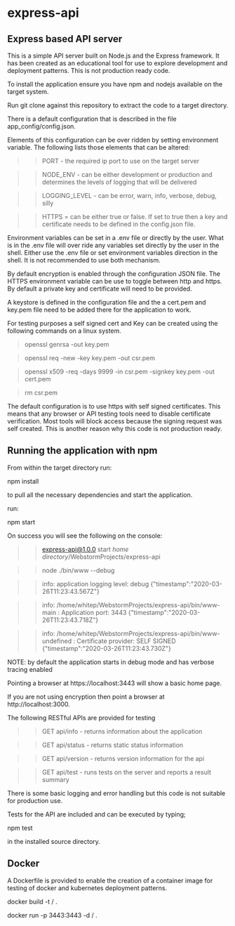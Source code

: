 # express-api

## Express based API server

This is a simple API server built on Node.js and the Express framework. It has been created as an educational 
tool for use to explore development and deployment patterns. This is not production ready code. 

To install the application ensure you have npm and nodejs available on the target system. 

Run git clone against this repository to extract the code to a target directory.

There is a default configuration that is described in the file app_config/config.json.

Elements of this configuration can be over ridden by setting environment variable. The following lists those elements 
that can be altered:

>>PORT - the required ip port to use on the target server

>>NODE_ENV - can be either development or production and determines the levels of logging that will be delivered

>>LOGGING_LEVEL - can be error, warn, info, verbose, debug, silly

>>HTTPS = can be either true or false. If set to true then a key and certificate needs to be defined in the config.json file. 

Environment variables can be set in a .env file or directly by the user. What is in the .env file will over ride any
variables set directly by the user in the shell. Either use the .env file or set environment variables direction in the
shell. It is not recommended to use both mechanism. 

By default encryption is enabled through the configuration JSON file. The HTTPS environment
variable can be use to toggle between http and https. By default a private key and certificate will need to be provided. 

A keystore is defined in the configuration file and the a cert.pem and key.pem file need to be added there for the
application to work. 

For testing purposes a self signed cert and Key can be created using the following commands on a linux system. 

>openssl genrsa -out key.pem

>openssl req -new -key key.pem -out csr.pem

>openssl x509 -req -days 9999 -in csr.pem -signkey key.pem -out cert.pem

>rm csr.pem

The default configuration is to use https with self signed certificates. This means that any browser or API testing tools 
need to disable certificate verification. Most tools will block access because the signing request was self created. This
is another reason why this code is not production ready. 

## Running the application with npm

From within the target directory run:
 
npm install 

to pull all the necessary dependencies and start the application.

run:

npm start

On success you will see the following on the console:

>>express-api@1.0.0 start _home directory_/WebstormProjects/express-api

>>node ./bin/www --debug

>>info: application logging level: debug {"timestamp":"2020-03-26T11:23:43.567Z"}

>>info: /home/whitep/WebstormProjects/express-api/bin/www-main : Application port: 3443 {"timestamp":"2020-03-26T11:23:43.718Z"}

>>info: /home/whitep/WebstormProjects/express-api/bin/www-undefined : Certificate provider: SELF SIGNED {"timestamp":"2020-03-26T11:23:43.730Z"}


NOTE: by default the application starts in debug mode and has verbose tracing enabled

Pointing a browser at https://localhost:3443 will show a basic home page. 

If you are not using encryption then point a browser at http://localhost:3000. 

The following RESTful APIs are provided for testing

>>GET api/info - returns information about the application

>>GET api/status - returns static status information

>>GET api/version - returns version information for the api

>>GET api/test - runs tests on the server and reports a result summary

There is some basic logging and error handling but this code is not suitable for production use. 

Tests for the API are included and can be executed by typing; 

npm test

in the installed source directory.

## Docker

A Dockerfile is provided to enable the creation of a container image for testing of docker and kubernetes 
deployment patterns.

docker build -t <user>/<image name> .

docker run -p 3443:3443 -d <user>/<image name> .
